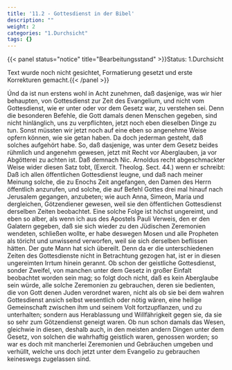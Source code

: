 ```yaml
---
title: '11.2 - Gottesdienst in der Bibel'
description: ""
weight: 2
categories: "1.Durchsicht"
tags: {}
---
```


{{< panel status="notice" title="Bearbeitungsstand" >}}Status: 1.Durchsicht

Text wurde noch nicht gesichtet, Formatierung gesetzt und erste Korrekturen gemacht.{{< /panel >}}

<!-- Seite 481 -->


Únd da ist nun erstens wohl in Acht zunehmen,
daß dasjenige, was wir hier behaupten, von
Gottesdienst zur Zeit des Evangelium, und
nicht vom Gottesdienst, wie er unter oder vor dem
Gesetz war, zu verstehen sei. Denn die besonderen
Befehle, die Gott damals denen Menschen gegeben,
sind nicht hinlänglich, uns zu verpflichten, jetzt noch
eben dieselben Dinge zu tun. Sonst müssten wir
jetzt noch auf eine eben so angenehme Weise opfern
können, wie sie getan haben. Da doch jederman
gesteht, daß solches aufgehört habe. So, daß dasjenige,
was unter dem Gesetz beides rühmlich und angenehm
gewesen, jetzt mit Recht vor Aberglauben, ja
vor Abgötterei zu achten ist. Daß demnach Nic.
Arnoldus recht abgeschmackter Weise wider diesen
Satz tobt, (Exercit. Theolog. Sect. 44.) wenn er
schreibt: Daß ich allen öffentlichen Gottesdienst
leugne, und daß nach meiner Meinung solche,
die zu Enochs Zeit angefangen, den Damen des
Herrn öffentlich anzurufen, und solche, die auf
Befehl Gottes drei mal hinauf nach Jerusalem
gegangen, anzubeten; wie auch Anna, Simeon,
Maria und dergleichen, Götzendiener gewesen,
weil sie den öffentlichen Gottesdienst derselben
Zeiten beobachtet. Eine solche Folge ist höchst ungereimt,
und eben so alber, als wenn ich aus des Apostels
Pauli Verweis, den er den Galatern gegeben,
daß sie sich wieder zu den Jüdischen Zeremonien wendeten,
schließen wollte, er habe deswegen Mosen und
alle Propheten als töricht und unwissend verworfen,
weil sie sich derselben beflissen hätten. Der gute
Mann hat sich übereilt. Denn da er die unterschiedenen
Zeiten des Gottesdienste nicht in Betrachtung<!-- Seite 482 -->
gezogen hat, ist er in diesen ungereimten Irrtum
hinein gerannt. Ob schon der geistliche Gottesdienst,
sonder Zweifel, von manchen unter dem Gesetz
in großer Einfalt beobachtet worden sein mag; so
folgt doch nicht, daß es kein Aberglaube sein würde,
alle solche Zeremonien zu gebrauchen, deren sie
bedienten, die von Gott denen Juden verordnet waren,
nicht als ob sie bei dem wahren Gottesdienst ansich
selbst wesentlich oder nötig wären, eine heilige
Gemeinschaft zwischen ihm und seinem Volt fortzupflanzen,
und zu unterhalten; sondern aus Herablassung
und Willfährigkeit gegen sie, da sie so sehr zum
Götzendienst geneigt waren. Ob nun schon damals
das Wesen, gleichwie in diesen, deshalb auch, in
den meisten andern Dingen unter dem Gesetz, von solchen
die wahrhaftig geistlich waren, genossen worden;
so war es doch mit mancherlei Zeremonien und
Gebräuchen umgeben und verhüllt, welche uns doch
jetzt unter dem Evangelio zu gebrauchen keineswegs
zugelassen sind.

